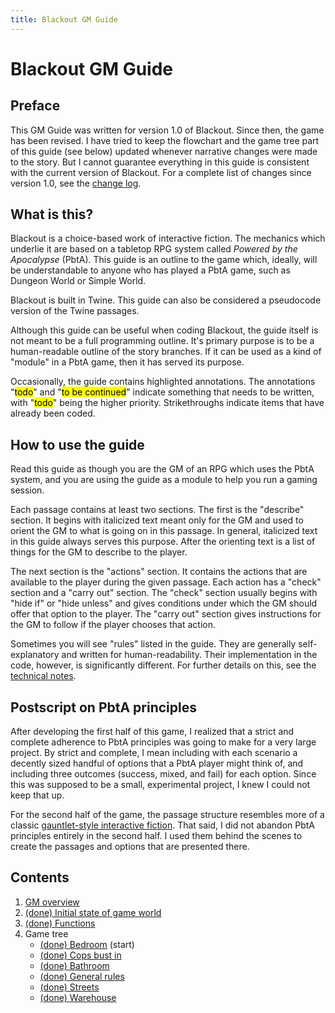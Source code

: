 ```yaml
---
title: Blackout GM Guide
---
```


# Blackout GM Guide

## Preface

This GM Guide was written for version 1.0 of Blackout. Since then, the game has been revised. I have tried to keep the flowchart and the game tree part of this guide (see below) updated whenever narrative changes were made to the story. But I cannot guarantee everything in this guide is consistent with the current version of Blackout. For a complete list of changes since version 1.0, see the <a href="../changeLog.html" target="_blank">change log</a>.

## What is this?

Blackout is a choice-based work of interactive fiction. The mechanics which underlie it are based on a tabletop RPG system called *Powered by the Apocalypse* (PbtA). This guide is an outline to the game which, ideally, will be understandable to anyone who has played a PbtA game, such as Dungeon World or Simple World.

Blackout is built in Twine. This guide can also be considered a pseudocode version of the Twine passages.

Although this guide can be useful when coding Blackout, the guide itself is not meant to be a full programming outline. It's primary purpose is to be a human-readable outline of the story branches. If it can be used as a kind of "module" in a PbtA game, then it has served its purpose.

Occasionally, the guide contains highlighted annotations. The annotations "<mark>todo</mark>" and "<mark>to be continued</mark>" indicate something that needs to be written, with "<mark>todo</mark>" being the higher priority. Strikethroughs indicate items that have already been coded.

## How to use the guide

Read this guide as though you are the GM of an RPG which uses the PbtA system, and you are using the guide as a module to help you run a gaming session.

Each passage contains at least two sections. The first is the "describe" section. It begins with italicized text meant only for the GM and used to orient the GM to what is going on in this passage. In general, italicized text in this guide always serves this purpose. After the orienting text is a list of things for the GM to describe to the player.

The next section is the "actions" section. It contains the actions that are available to the player during the given passage. Each action has a "check" section and a "carry out" section. The "check" section usually begins with "hide if" or "hide unless" and gives conditions under which the GM should offer that option to the player. The "carry out" section gives instructions for the GM to follow if the player chooses that action.

Sometimes you will see "rules" listed in the guide. They are generally self-explanatory and written for human-readability. Their implementation in the code, however, is significantly different. For further details on this, see the [technical notes](techNotes.html).

## Postscript on PbtA principles

After developing the first half of this game, I realized that a strict and complete adherence to PbtA principles was going to make for a very large project. By strict and complete, I mean including with each scenario a decently sized handful of options that a PbtA player might think of, and including three outcomes (success, mixed, and fail) for each option. Since this was supposed to be a small, experimental project, I knew I could not keep that up.

For the second half of the game, the passage structure resembles more of a classic <a href="https://heterogenoustasks.wordpress.com/2015/01/26/standard-patterns-in-choice-based-games/" target="_blank">gauntlet-style interactive fiction</a>. That said, I did not abandon PbtA principles entirely in the second half. I used them behind the scenes to create the passages and options that are presented there.

## Contents

1. [GM overview](GMprep.html)
2. [(done) Initial state of game world](initialState.html)
3. [(done) Functions](functions.html)
3. Game tree
    * [(done) Bedroom](awakening/010bedroom.html) (start)
    * [(done) Cops bust in](awakening/020cops-bust-in.html)
    * [(done) Bathroom](awakening/030bathroom.html)
    * [(done) General rules](awakening/general-rules.html)
    * [(done) Streets](warehouse/streets.html)
    * [(done) Warehouse](warehouse/warehouse.html)
